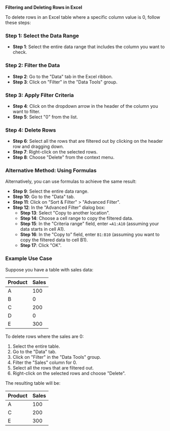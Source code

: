 **Filtering and Deleting Rows in Excel**

To delete rows in an Excel table where a specific column value is 0, follow these steps:

### Step 1: **Select the Data Range**

- **Step 1**: Select the entire data range that includes the column you want to check.

### Step 2: **Filter the Data**

- **Step 2**: Go to the "Data" tab in the Excel ribbon.
- **Step 3**: Click on "Filter" in the "Data Tools" group.

### Step 3: **Apply Filter Criteria**

- **Step 4**: Click on the dropdown arrow in the header of the column you want to filter.
- **Step 5**: Select "0" from the list.

### Step 4: **Delete Rows**

- **Step 6**: Select all the rows that are filtered out by clicking on the header row and dragging down.
- **Step 7**: Right-click on the selected rows.
- **Step 8**: Choose "Delete" from the context menu.

### Alternative Method: Using Formulas

Alternatively, you can use formulas to achieve the same result:

- **Step 9**: Select the entire data range.
- **Step 10**: Go to the "Data" tab.
- **Step 11**: Click on "Sort & Filter" > "Advanced Filter".
- **Step 12**: In the "Advanced Filter" dialog box:
  - **Step 13**: Select "Copy to another location".
  - **Step 14**: Choose a cell range to copy the filtered data.
  - **Step 15**: In the "Criteria range" field, enter `=A1:A10` (assuming your data starts in cell A1).
  - **Step 16**: In the "Copy to" field, enter `B1:B10` (assuming you want to copy the filtered data to cell B1).
  - **Step 17**: Click "OK".

### Example Use Case

Suppose you have a table with sales data:

| Product | Sales |
| --- | --- |
| A      | 100  |
| B      | 0    |
| C      | 200  |
| D      | 0    |
| E      | 300  |

To delete rows where the sales are 0:

1. Select the entire table.
2. Go to the "Data" tab.
3. Click on "Filter" in the "Data Tools" group.
4. Filter the "Sales" column for 0.
5. Select all the rows that are filtered out.
6. Right-click on the selected rows and choose "Delete".

The resulting table will be:

| Product | Sales |
| --- | --- |
| A      | 100  |
| C      | 200  |
| E      | 300  |